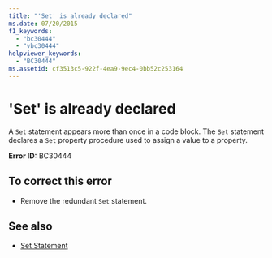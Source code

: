 ```yaml
---
title: "'Set' is already declared"
ms.date: 07/20/2015
f1_keywords: 
  - "bc30444"
  - "vbc30444"
helpviewer_keywords: 
  - "BC30444"
ms.assetid: cf3513c5-922f-4ea9-9ec4-0bb52c253164
---
```

# 'Set' is already declared
A `Set` statement appears more than once in a code block. The `Set` statement declares a `Set` property procedure used to assign a value to a property.  
  
 **Error ID:** BC30444  
  
## To correct this error  
  
-   Remove the redundant `Set` statement.  
  
## See also

- [Set Statement](../../visual-basic/language-reference/statements/set-statement.md)
